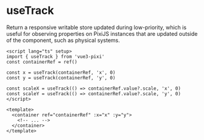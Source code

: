 # useTrack

Return a responsive writable store updated during low-priority, which is useful for observing properties on PixiJS instances that are updated outside of the component, such as physical systems.

```vue
<script lang="ts" setup>
import { useTrack } from 'vue3-pixi'
const containerRef = ref()

const x = useTrack(containerRef, 'x', 0)
const y = useTrack(containerRef, 'y', 0)

const scaleX = useTrack(() => containerRef.value?.scale, 'x', 0)
const scaleY = useTrack(() => containerRef.value?.scale, 'y', 0)
</script>

<template>
  <container ref="containerRef" :x="x" :y="y">
    <!-- ... -->
  </container>
</template>

```
